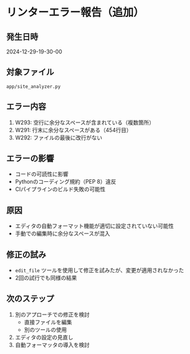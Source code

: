 # リンターエラー報告（追加）

## 発生日時
2024-12-29-19-30-00

## 対象ファイル
`app/site_analyzer.py`

## エラー内容
1. W293: 空行に余分なスペースが含まれている（複数箇所）
2. W291: 行末に余分なスペースがある（454行目）
3. W292: ファイルの最後に改行がない

## エラーの影響
- コードの可読性に影響
- Pythonのコーディング規約（PEP 8）違反
- CIパイプラインのビルド失敗の可能性

## 原因
- エディタの自動フォーマット機能が適切に設定されていない可能性
- 手動での編集時に余分なスペースが混入

## 修正の試み
- `edit_file` ツールを使用して修正を試みたが、変更が適用されなかった
- 2回の試行でも同様の結果

## 次のステップ
1. 別のアプローチでの修正を検討
   - 直接ファイルを編集
   - 別のツールの使用
2. エディタの設定の見直し
3. 自動フォーマッタの導入を検討 